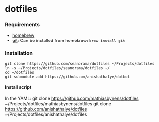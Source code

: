 dotfiles
========

### Requirements

  * [homebrew](http://brew.sh/)
  * [git](http://git-scm.com/): Can be installed from homebrew: ```brew install git```

### Installation

```
git clone https://github.com/seanorama/dotfiles ~/Projects/dotfiles
ln -s ~/Projects/dotfiles/seanorama/dotfiles ~/
cd ~/dotfiles
git submodule add https://github.com/anishathalye/dotbot
```


#### Install script


In the YAML:
git clone https://github.com/mathiasbynens/dotfiles ~/Projects/dotfiles/mathiasbynens/dotfiles
git clone https://github.com/anishathalye/dotfiles ~/Projects/dotfiles/anishathalye/dotfiles

